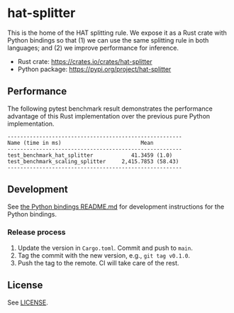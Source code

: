 # hat-splitter

This is the home of the HAT splitting rule. We expose it as a Rust crate with
Python bindings so that (1) we can use the same splitting rule in both
languages; and (2) we improve performance for inference.

- Rust crate: https://crates.io/crates/hat-splitter
- Python package: https://pypi.org/project/hat-splitter

## Performance

The following pytest benchmark result demonstrates the performance advantage of
this Rust implementation over the previous pure Python implementation.

```
-------------------------------------------------------
Name (time in ms)                         Mean         
-------------------------------------------------------
test_benchmark_hat_splitter            41.3459 (1.0)   
test_benchmark_scaling_splitter     2,415.7853 (58.43) 
-------------------------------------------------------
```

## Development

See [the Python bindings README.md](bindings/python/README.md) for development
instructions for the Python bindings.

### Release process

1. Update the version in `Cargo.toml`. Commit and push to `main`.
2. Tag the commit with the new version, e.g., `git tag v0.1.0`.
3. Push the tag to the remote. CI will take care of the rest.

## License

See [LICENSE](LICENSE).
